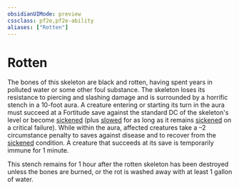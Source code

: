```yaml
---
obsidianUIMode: preview
cssclass: pf2e,pf2e-ability
aliases: ["Rotten"]
---
```

# Rotten

The bones of this skeleton are black and rotten, having spent years in polluted water or some other foul substance. The skeleton loses its resistance to piercing and slashing damage and is surrounded by a horrific stench in a 10-foot aura. A creature entering or starting its turn in the aura must succeed at a Fortitude save against the standard DC of the skeleton's level or become [sickened](conditions.md#Sickened) (plus [slowed](conditions.md#Slowed) for as long as it remains [sickened](conditions.md#Sickened) on a critical failure). While within the aura, affected creatures take a –2 circumstance penalty to saves against disease and to recover from the [sickened](conditions.md#Sickened) condition. A creature that succeeds at its save is temporarily immune for 1 minute.

This stench remains for 1 hour after the rotten skeleton has been destroyed unless the bones are burned, or the rot is washed away with at least 1 gallon of water.